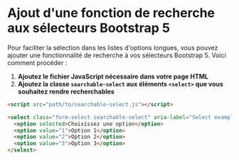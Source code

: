 # Ajout d'une fonction de recherche aux sélecteurs Bootstrap 5

Pour faciliter la sélection dans les listes d'options longues, vous pouvez ajouter une fonctionnalité de recherche à vos sélecteurs Bootstrap 5. Voici comment procéder :

1. **Ajoutez le fichier JavaScript nécessaire dans votre page HTML**
2. **Ajoutez la classe `searchable-select` aux éléments `<select>` que vous souhaitez rendre recherchables**

```html
<script src="path/to/searchable-select.js"></script>

<select class="form-select searchable-select" aria-label="Select example">
  <option selected>Choisissez une option</option>
  <option value="1">Option 1</option>
  <option value="2">Option 2</option>
  <option value="3">Option 3</option>
</select>
